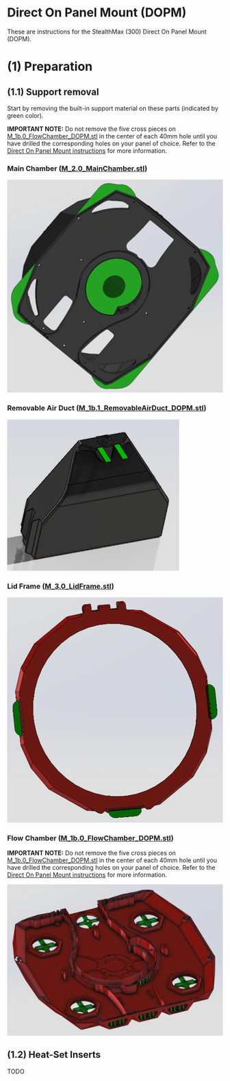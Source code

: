 # Direct On Panel Mount (DOPM)

These are instructions for the StealthMax (300) Direct On Panel Mount (DOPM).

# (1) Preparation

## (1.1) Support removal

Start by removing the built-in support material on these parts (indicated by green color). 

**IMPORTANT NOTE:** Do not remove the five cross pieces on [M_1b.0_FlowChamber_DOPM.stl](/STLs/1_FlowChamber/1b_DirectOnPanelMount/StealthMax/M_1b.0_FlowChamber_DOPM.stl) in the center of each 40mm hole until you have drilled the corresponding holes on your panel of choice. Refer to the [Direct On Panel Mount instructions](/assets/_unsorted/Direct-On-Panel_Mount/README.md) for more information.

### Main Chamber ([M_2.0_MainChamber.stl](/STLs/2_MainChamber/StealthMax/M_2.0_MainChamber.stl))
![DOPM Main Chamber Supports](/assets/docs/dopm_prep_supp_mainchamber_300.png)

### Removable Air Duct ([M_1b.1_RemovableAirDuct_DOPM.stl](/STLs/1_FlowChamber/1b_DirectOnPanelMount/StealthMax/M_1b.1_RemovableAirDuct_DOPM.stl))
![DOPM Removable Air Duct Supports](/assets/docs/dopm_prep_supp_removableairduct_300.png)

### Lid Frame ([M_3.0_LidFrame.stl](/STLs/3_Lid/StealthMax/M_3.0_LidFrame.stl))
![DOPM Lid Frame Supports](/assets/docs/dopm_prep_supp_lidframe_300.png)

### Flow Chamber ([M_1b.0_FlowChamber_DOPM.stl](/STLs/1_FlowChamber/1b_DirectOnPanelMount/StealthMax/M_1b.0_FlowChamber_DOPM.stl))

**IMPORTANT NOTE:** Do not remove the five cross pieces on [M_1b.0_FlowChamber_DOPM.stl](/STLs/1_FlowChamber/1b_DirectOnPanelMount/StealthMax/M_1b.0_FlowChamber_DOPM.stl) in the center of each 40mm hole until you have drilled the corresponding holes on your panel of choice. Refer to the [Direct On Panel Mount instructions](/assets/_unsorted/Direct-On-Panel_Mount/README.md) for more information.

![DOPM Lid Frame Supports](/assets/docs/dopm_prep_supp_flowchamber_300.png)

## (1.2) Heat-Set Inserts

TODO
